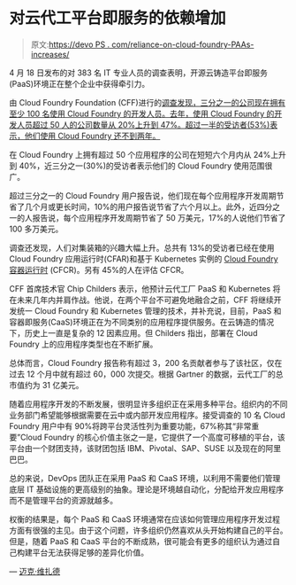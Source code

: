 # 对云代工平台即服务的依赖增加

> 原文:[https://devo PS . com/reliance-on-cloud-foundry-PAAs-increases/](https://devops.com/reliance-on-cloud-foundry-paas-increases/)

4 月 18 日发布的对 383 名 IT 专业人员的调查表明，开源云铸造平台即服务(PaaS)环境正在整个企业中获得牵引力。

由 Cloud Foundry Foundation (CFF)进行的[调查发现，三分之一的公司现在拥有至少 100 名使用 Cloud Foundry 的开发人员。去年，使用 Cloud Foundry 的开发人员超过 50 人的公司数量从 20%上升到 47%。超过一半的受访者(53%)表示，他们使用 Cloud Foundry 还不到两年。](https://www.prnewswire.com/news-releases/cloud-foundry-adoption-accelerates-globally-in-every-vertical-as-developers-embrace-cross-platform-flexibility-and-speed-of-app-deployment-according-to-new-global-survey-300632029.html)

在 Cloud Foundry 上拥有超过 50 个应用程序的公司在短短六个月内从 24%上升到 40%，近三分之一(30%)的受访者表示他们的 Cloud Foundry 使用范围很广。

超过三分之一的 Cloud Foundry 用户报告说，他们现在每个应用程序开发周期节省了几个月或更长时间，10%的用户报告说节省了六个月以上。此外，近四分之一的人报告说，每个应用程序开发周期节省了 50 万美元，17%的人说他们节省了 100 多万美元。

调查还发现，人们对集装箱的兴趣大幅上升。总共有 13%的受访者已经在使用 Cloud Foundry 应用运行时(CFAR)和基于 Kubernetes 实例的 [Cloud Foundry 容器运行时](https://containerjournal.com/2017/10/11/cloud-foundry-embraces-kubernetes-runtime-environment/) (CFCR)。另有 45%的人在评估 CFCR。

CFF 首席技术官 Chip Childers 表示，他预计云代工厂 PaaS 和 Kubernetes 将在未来几年内并肩作战。他说，在两个平台不可避免地融合之前，CFF 将继续开发统一 Cloud Foundry 和 Kubernetes 管理的技术，并补充说，目前，PaaS 和容器即服务(CaaS)环境正在为不同类别的应用程序提供服务。在云铸造的情况下，历史上一直是复杂的 12 因素应用。但 Childers 指出，部署在 Cloud Foundry 上的应用程序类型也在不断扩展。

总体而言，Cloud Foundry 报告称有超过 3，200 名贡献者参与了该社区，仅在过去 12 个月中就有超过 60，000 次提交。根据 Gartner 的数据，云代工厂的总市值约为 31 亿美元。

随着应用程序开发的不断发展，很明显许多组织正在采用多种平台。组织内的不同业务部门希望能够根据需要在云中或内部开发应用程序。接受调查的 10 名 Cloud Foundry 用户中有 90%将跨平台灵活性列为重要功能，67%称其“非常重要”Cloud Foundry 的核心价值主张之一是，它提供了一个高度可移植的平台，该平台由一个财团支持，该财团包括 IBM、Pivotal、SAP、SUSE 以及现在的阿里巴巴。

总的来说，DevOps 团队正在采用 PaaS 和 CaaS 环境，以利用不需要他们管理底层 IT 基础设施的更高级别的抽象。理论是环境越自动化，分配给开发应用程序而不是管理平台的资源就越多。

权衡的结果是，每个 PaaS 和 CaaS 环境通常在应该如何管理应用程序开发过程方面有很强的主见。由于这个问题，许多组织仍然喜欢从头开始构建自己的平台。但是，随着 PaaS 和 CaaS 平台的不断成熟，很可能会有更多的组织认为通过自己构建平台无法获得足够的差异化价值。

— [迈克·维扎德](https://devops.com/author/mike-vizard/)